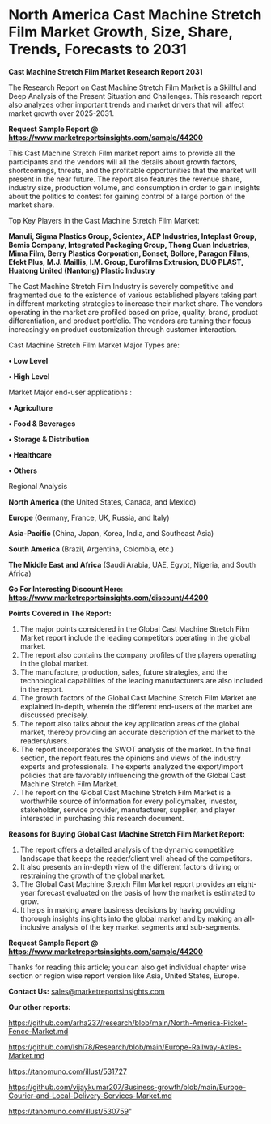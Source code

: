 # North America Cast Machine Stretch Film Market Growth, Size, Share, Trends, Forecasts to 2031

<strong>Cast Machine Stretch Film Market Research Report 2031</strong>

The Research Report on Cast Machine Stretch Film Market is a Skillful and Deep Analysis of the Present Situation and Challenges. This research report also analyzes other important trends and market drivers that will affect market growth over 2025-2031.

<strong>Request Sample Report @ <a href=https://www.marketreportsinsights.com/sample/44200>https://www.marketreportsinsights.com/sample/44200</a></strong>

This Cast Machine Stretch Film market report aims to provide all the participants and the vendors will all the details about growth factors, shortcomings, threats, and the profitable opportunities that the market will present in the near future. The report also features the revenue share, industry size, production volume, and consumption in order to gain insights about the politics to contest for gaining control of a large portion of the market share.

Top Key Players in the Cast Machine Stretch Film Market:

<strong>Manuli, Sigma Plastics Group, Scientex, AEP Industries, Inteplast Group, Bemis Company, Integrated Packaging Group, Thong Guan Industries, Mima Film, Berry Plastics Corporation, Bonset, Bollore, Paragon Films, Efekt Plus, M.J. Maillis, I.M. Group, Eurofilms Extrusion, DUO PLAST, Huatong United (Nantong) Plastic Industry</strong>

The Cast Machine Stretch Film Industry is severely competitive and fragmented due to the existence of various established players taking part in different marketing strategies to increase their market share. The vendors operating in the market are profiled based on price, quality, brand, product differentiation, and product portfolio. The vendors are turning their focus increasingly on product customization through customer interaction.

Cast Machine Stretch Film Market Major Types are:

<strong>•  Low Level

•  High Level</strong>

Market Major end-user applications :

<strong>•  Agriculture

•  Food & Beverages

•  Storage & Distribution

•  Healthcare

•  Others</strong>

Regional Analysis

</u><strong><b>North America</b></strong> (the United States, Canada, and Mexico)

<strong><b>Europe </b></strong>(Germany, France, UK, Russia, and Italy)

<strong><b>Asia-Pacific</b></strong> (China, Japan, Korea, India, and Southeast Asia)

<strong><b>South America</b></strong> (Brazil, Argentina, Colombia, etc.)

<strong><b>The Middle East and Africa</b></strong> (Saudi Arabia, UAE, Egypt, Nigeria, and South Africa)

<strong>Go For Interesting Discount Here: <a href=https://www.marketreportsinsights.com/discount/44200>https://www.marketreportsinsights.com/discount/44200</a></strong>

<strong>Points Covered in The Report:</strong>
<ol>
  <li>The major points considered in the Global Cast Machine Stretch Film Market report include the leading competitors operating in the global market.</li>
  <li>The report also contains the company profiles of the players operating in the global market.</li>
  <li>The manufacture, production, sales, future strategies, and the technological capabilities of the leading manufacturers are also included in the report.</li>
  <li>The growth factors of the Global Cast Machine Stretch Film Market are explained in-depth, wherein the different end-users of the market are discussed precisely.</li>
  <li>The report also talks about the key application areas of the global market, thereby providing an accurate description of the market to the readers/users.</li>
  <li>The report incorporates the SWOT analysis of the market. In the final section, the report features the opinions and views of the industry experts and professionals. The experts analyzed the export/import policies that are favorably influencing the growth of the Global Cast Machine Stretch Film Market.</li>
  <li>The report on the Global Cast Machine Stretch Film Market is a worthwhile source of information for every policymaker, investor, stakeholder, service provider, manufacturer, supplier, and player interested in purchasing this research document.</li>
</ol>
<strong>Reasons for Buying Global Cast Machine Stretch Film Market Report:</strong>

<ol>
  <li>The report offers a detailed analysis of the dynamic competitive landscape that keeps the reader/client well ahead of the competitors.</li>
  <li>It also presents an in-depth view of the different factors driving or restraining the growth of the global market.</li>
  <li>The Global Cast Machine Stretch Film Market report provides an eight-year forecast evaluated on the basis of how the market is estimated to grow.</li>
  <li>It helps in making aware business decisions by having providing thorough insights insights into the global market and by making an all-inclusive analysis of the key market segments and sub-segments.</li>
</ol>
<strong>Request Sample Report @ <a href=https://www.marketreportsinsights.com/sample/44200>https://www.marketreportsinsights.com/sample/44200</a></strong>


Thanks for reading this article; you can also get individual chapter wise section or region wise report version like Asia, United States, Europe.

<strong>Contact Us:</strong>
sales@marketreportsinsights.com

<strong>Our other reports:</strong>

<a href=https://github.com/arha237/research/blob/main/North-America-Picket-Fence-Market.md>https://github.com/arha237/research/blob/main/North-America-Picket-Fence-Market.md</a>

<a href=https://github.com/Ishi78/Research/blob/main/Europe-Railway-Axles-Market.md>https://github.com/Ishi78/Research/blob/main/Europe-Railway-Axles-Market.md</a>

<a href=https://tanomuno.com/illust/531727>https://tanomuno.com/illust/531727</a>

<a href=https://github.com/vijaykumar207/Business-growth/blob/main/Europe-Courier-and-Local-Delivery-Services-Market.md>https://github.com/vijaykumar207/Business-growth/blob/main/Europe-Courier-and-Local-Delivery-Services-Market.md</a>

<a href=https://tanomuno.com/illust/530759>https://tanomuno.com/illust/530759</a>"
